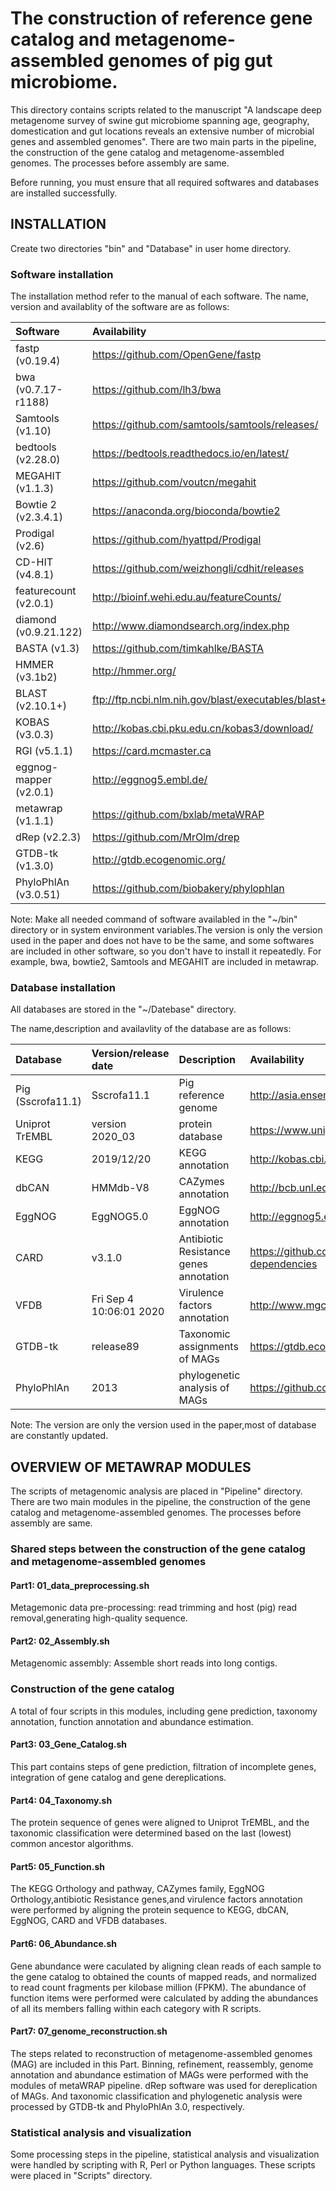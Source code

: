 # The construction of reference gene catalog and metagenome-assembled genomes of pig gut microbiome.

This directory contains scripts related to the manuscript "A landscape deep metagenome survey of swine gut microbiome spanning age, geography, domestication and gut locations reveals an extensive number of microbial genes and assembled genomes". There are two main parts in the pipeline, the construction of the gene catalog and metagenome-assembled genomes. The processes before assembly are same. 

Before running, you must ensure that all required softwares and databases are installed successfully. 

## INSTALLATION

Create two directories "bin" and "Database" in user home directory. 

### Software installation

The installation method refer to the manual of each software. The name, version and availablity of the software are as follows:  

|Software|Availability|
|:-----|:---------|
|fastp (v0.19.4)|https://github.com/OpenGene/fastp|
|bwa (v0.7.17-r1188)|https://github.com/lh3/bwa|
|Samtools (v1.10)|https://github.com/samtools/samtools/releases/|
|bedtools (v2.28.0)|https://bedtools.readthedocs.io/en/latest/|
|MEGAHIT (v1.1.3)|https://github.com/voutcn/megahit|
|Bowtie 2 (v2.3.4.1)|https://anaconda.org/bioconda/bowtie2|
|Prodigal (v2.6)|https://github.com/hyattpd/Prodigal|
|CD-HIT (v4.8.1)|https://github.com/weizhongli/cdhit/releases|
|featurecount (v2.0.1)|http://bioinf.wehi.edu.au/featureCounts/|
|diamond (v0.9.21.122)|http://www.diamondsearch.org/index.php|
|BASTA (v1.3)|https://github.com/timkahlke/BASTA|
|HMMER (v3.1b2)|http://hmmer.org/|
|BLAST (v2.10.1+)|ftp://ftp.ncbi.nlm.nih.gov/blast/executables/blast+/LATEST/|
|KOBAS (v3.0.3)|http://kobas.cbi.pku.edu.cn/kobas3/download/|
|RGI (v5.1.1)|https://card.mcmaster.ca|
|eggnog-mapper (v2.0.1)|http://eggnog5.embl.de/|
|metawrap (v1.1.1)|https://github.com/bxlab/metaWRAP|
|dRep (v2.2.3)|https://github.com/MrOlm/drep|
|GTDB-tk (v1.3.0)|http://gtdb.ecogenomic.org/|
|PhyloPhlAn (v3.0.51)|https://github.com/biobakery/phylophlan| 

Note: Make all needed command of software availabled in the "~/bin" directory or in system environment variables.The version is only the version used in the paper and does not have to be the same,  and some softwares are included in other software, so you don't have to install it repeatedly. For example, bwa, bowtie2, Samtools and MEGAHIT are included in metawrap. 

### Database installation

All databases are stored in the "~/Datebase" directory. 

The name,description and availavlity of the database are as follows: 

|Database|Version/release date|Description|Availability|
|:-------|:-------------------|:----------|:-----------|
|Pig (Sscrofa11.1)|Sscrofa11.1|Pig reference genome|http://asia.ensembl.org/Sus_scrofa/Info/Index|
|Uniprot TrEMBL|version 2020_03|protein database|https://www.uniprot.org/downloads|
|KEGG|2019/12/20|KEGG annotation|http://kobas.cbi.pku.edu.cn/kobas3/download/|
|dbCAN|HMMdb-V8|CAZymes annotation|http://bcb.unl.edu/dbCAN2/download/|
|EggNOG|EggNOG5.0|EggNOG annotation|http://eggnog5.embl.de/#/app/downloads|
|CARD|v3.1.0|Antibiotic Resistance genes annotation|https://github.com/arpcard/rgi#install-dependencies|
|VFDB|Fri Sep 4 10:06:01 2020|Virulence factors annotation|http://www.mgc.ac.cn/VFs/download.htm|
|GTDB-tk|release89|Taxonomic assignments of MAGs|https://gtdb.ecogenomic.org/downloads|
|PhyloPhlAn|2013|phylogenetic analysis of MAGs|https://github.com/biobakery/phylophlan/wiki| 

Note: The version are only the version used in the paper,most of database are constantly updated.

## OVERVIEW OF METAWRAP MODULES

The scripts of metagenomic analysis are placed in "Pipeline" directory. There are two main modules in the pipeline, the construction of the gene catalog and metagenome-assembled genomes. The processes before assembly are same. 

### Shared steps between the construction of the gene catalog and metagenome-assembled genomes

#### Part1: 01_data_preprocessing.sh

Metagemonic data pre-processing: read trimming and host (pig) read removal,generating high-quality sequence. 

#### Part2: 02_Assembly.sh

Metagenomic assembly: Assemble short reads into long contigs.

### Construction of the gene catalog

A total of four scripts in this modules, including gene prediction, taxonomy annotation, function annotation and abundance estimation.

#### Part3: 03_Gene_Catalog.sh 

This part contains steps of gene prediction, filtration of incomplete genes, integration of gene catalog and gene dereplications.

#### Part4: 04_Taxonomy.sh 

The protein sequence of genes were aligned to Uniprot TrEMBL, and the taxonomic classification were determined based on the last (lowest) common ancestor algorithms.

#### Part5: 05_Function.sh

The KEGG Orthology and pathway, CAZymes family, EggNOG Orthology,antibiotic Resistance genes,and virulence factors annotation were performed by aligning the protein sequence to KEGG, dbCAN, EggNOG, CARD and VFDB databases.

#### Part6: 06_Abundance.sh

Gene abundance were caculated by aligning clean reads of each sample to the gene catalog to obtained the counts of mapped reads, and  normalized to read count fragments per kilobase million (FPKM). The abundance of function items were performed were calculated by adding the abundances of all its members falling within each category with R scripts. 

#### Part7: 07_genome_reconstruction.sh

The steps related to reconstruction of metagenome-assembled genomes (MAG) are included in this Part. Binning, refinement, reassembly, genome annotation and abundance estimation of MAGs were performed with the modules of metaWRAP pipeline. dRep software was used for dereplication of MAGs. And taxonomic classification and phylogenetic analysis were processed by GTDB-tk and PhyloPhlAn 3.0, respectively. 

### Statistical analysis and visualization

Some processing steps in the pipeline, statistical analysis and visualization were handled by scripting with R, Perl or Python languages. These scripts were placed in "Scripts" directory.


```python

```
